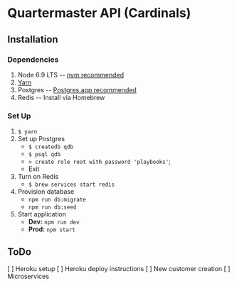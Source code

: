 # Quartermaster API (Cardinals)
## Installation
### Dependencies
1. Node 6.9 LTS -- [nvm recommended](https://github.com/creationix/nvm)
2. [Yarn](https://github.com/yarnpkg/yarn)
3. Postgres -- [Postgres.app recommended](http://postgresapp.com)
4. Redis -- Install via Homebrew

### Set Up
1. `$ yarn`
2. Set up Postgres
    - `$ createdb qdb`
    - `$ psql qdb`
    - `> create role root with password 'playbooks'`;
    - Exit
3. Turn on Redis
    - `$ brew services start redis`
4. Provision database
    - `npm run db:migrate`
    - `npm run db:seed`
5. Start application
    - **Dev:** `npm run dev`
    - **Prod:** `npm start`

## ToDo
[ ] Heroku setup
[ ] Heroku deploy instructions
[ ] New customer creation
[ ] Microservices
